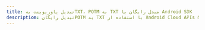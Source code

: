 ---title: تبدیل پاورپوینت بهTXT، POTM به TXT مبدل رایگان یا Android SDKdescription: تبدیل رایگانPOTM به TXT با استفاده از Android Cloud APIs & SDK. همچنین اسناد Microsoft PowerPoint را در Cloud ایجاد، ویرایش و رندر کنید.---